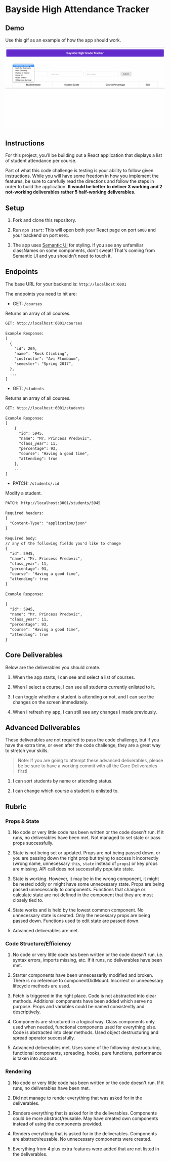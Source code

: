 # Bayside High Attendance Tracker

## Demo

Use this gif as an example of how the app should work.

![example project](public/app.gif)

## Instructions

For this project, you’ll be building out a React application that displays a list of student attendance per course.

Part of what this code challenge is testing is your ability to follow given instructions. While you will have some freedom in how you implement the features, be sure to carefully read the directions and follow the steps in order to build the application. **It would be better to deliver 3 working and 2 not-working deliverables rather 5 half-working deliverables.**

## Setup

1. Fork and clone this repository.

2. Run `npm start`: This will open both your React page on port `6000` and your backend on port `6001`.

3. The app uses [Semantic UI](https://semantic-ui.com/) for styling. If you see any unfamiliar classNames on some components, don't sweat! That's coming from Semantic UI and you shouldn't need to touch it.

## Endpoints

The base URL for your backend is: `http://localhost:6001`

The endpoints you need to hit are:

- GET: `/courses`

Returns an array of all courses.

```
GET: http://localhost:6001/courses

Example Response:
[
  {
    "id": 269,
    "name": "Rock Climbing",
    "instructor": "Avi Flombaum",
    "semester": "Spring 2017",
  },
  ...
]
```

- GET: `/students`

Returns an array of all courses.

```
GET: http://localhost:6001/students

Example Response:
[
    {
      "id": 5945,
      "name": "Mr. Princess Predovic",
      "class_year": 11,
      "percentage": 93,
      "course": "Having a good time",
      "attending": true
    },
    ...
]
```

- PATCH: `/students/:id`

Modify a student.

```
PATCH: http://localhost:3001/students/5945

Required headers:
{
  "Content-Type": "application/json"
}

Required body:
// any of the following fields you'd like to change
{
  "id": 5945,
  "name": "Mr. Princess Predovic",
  "class_year": 11,
  "percentage": 93,
  "course": "Having a good time",
  "attending": true
}

Example Response:

{
  "id": 5945,
  "name": "Mr. Princess Predovic",
  "class_year": 11,
  "percentage": 93,
  "course": "Having a good time",
  "attending": true
}
```

## Core Deliverables

Below are the deliverables you should create.

1. When the app starts, I can see and select a list of courses.

2. When I select a course, I can see all students currently enlisted to it.

3. I can toggle whether a student is attending or not, and I can see the changes on the screen immediately.

4. When I refresh my app, I can still see any changes I made previously.

## Advanced Deliverables

These deliverables are not required to pass the code challenge, but if you have the extra time, or even after the code challenge, they are a great way to stretch your skills.

> Note: If you are going to attempt these advanced deliverables, please be be sure to have a working commit with all the Core Deliverables first!

1. I can sort students by name or attending status.

2. I can change which course a student is enlisted to.

## Rubric

### Props & State

1. No code or very little code has been written or the code doesn't run. If it runs, no deliverables have been met. Not managed to set state or pass props successfully.

2. State is not being set or updated. Props are not being passed down, or you are passing down the right prop but trying to access it incorrectly (wrong name, unnecessary `this`, `state` instead of `props`) or key props are missing. API call does not successfully populate state.

3. State is working. However, it may be in the wrong component, it might be nested oddly or might have some unnecessary state. Props are being passed unnecessarily to components. Functions that change or calculate state are not defined in the component that they are most closely tied to.

4. State works and is held by the lowest common component. No unnecessary state is created. Only the necessary props are being passed down. Functions used to edit state are passed down.

5. Advanced deliverables are met.

### Code Structure/Efficiency

1. No code or very little code has been written or the code doesn't run, i.e. syntax errors, imports missing, etc. If it runs, no deliverables have been met.

2. Starter components have been unnecessarily modified and broken. There is no reference to componentDidMount. Incorrect or unnecessary lifecycle methods are used.

3. Fetch is triggered in the right place. Code is not abstracted into clear methods. Additional components have been added which serve no purpose. Props and variables could be named consistently and descriptively.

4. Components are structured in a logical way. Class components only used when needed, functional components used for everything else. Code is abstracted into clear methods. Used object destructuring and spread operator successfully.

5. Advanced deliverables met. Uses some of the following: destructuring, functional components, spreading, hooks, pure functions, performance is taken into account.

### Rendering

1. No code or very little code has been written or the code doesn't run. If it runs, no deliverables have been met.

2. Did not manage to render everything that was asked for in the deliverables.

3. Renders everything that is asked for in the deliverables. Components could be more abstract/reusable. May have created own components instead of using the components provided.

4. Renders everything that is asked for in the deliverables. Components are abstract/reusable. No unnecessary components were created.

5. Everything from 4 plus extra features were added that are not listed in the deliverables.
